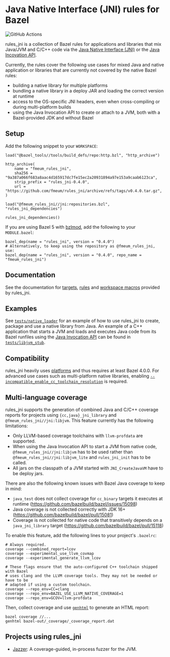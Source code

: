 # Java Native Interface (JNI) rules for Bazel

![GitHub Actions](https://github.com/fmeum/rules_jni/workflows/Build%20all%20targets%20and%20run%20all%20tests/badge.svg)

rules_jni is a collection of Bazel rules for applications and libraries that mix Java/JVM and C/C++ code via the
[Java Native Interface (JNI)](https://docs.oracle.com/en/java/javase/17/docs/specs/jni/index.html) or the
[Java Incovation API](https://docs.oracle.com/en/java/javase/17/docs/specs/jni/invocation.html).

Currently, the rules cover the following use cases for mixed Java and native application or libraries that are currently
not covered by the native Bazel rules:

* building a native library for multiple platforms
* bundling a native library in a deploy JAR and loading the correct version at runtime
* access to the OS-specific JNI headers, even when cross-compiling or during multi-platform builds
* using the Java Invocation API to create or attach to a JVM, both with a Bazel-provided JDK and without Bazel

## Setup

Add the following snippet to your `WORKSPACE`:

```starlark
load("@bazel_tools//tools/build_defs/repo:http.bzl", "http_archive")

http_archive(
    name = "fmeum_rules_jni",
    sha256 = "9a387a066f683a8aac4d165917dc7fe15ec2a20931894a97e153a9caab6123ca",
    strip_prefix = "rules_jni-0.4.0",
    url = "https://github.com/fmeum/rules_jni/archive/refs/tags/v0.4.0.tar.gz",
)

load("@fmeum_rules_jni//jni:repositories.bzl", "rules_jni_dependencies")

rules_jni_dependencies()
```

If you are using Bazel 5 with [bzlmod](https://docs.bazel.build/versions/main/bzlmod.html), add the following to your
`MODULE.bazel`:

```starlark
bazel_dep(name = "rules_jni", version = "0.4.0")
# Alternatively, to keep using the repository as @fmeum_rules_jni, use:
bazel_dep(name = "rules_jni", version = "0.4.0", repo_name = "fmeum_rules_jni")
```

## Documentation

See the documentation for [targets](docs/targets.md), [rules](docs/rules.md)
and [workspace macros](docs/workspace_macros.md) provided by rules_jni.

## Examples

See [`tests/native_loader`](tests/native_loader) for an example of how to use rules_jni to create, package and use a
native library from Java. An example of a C++ application that starts a JVM and loads and executes Java code from its
Bazel runfiles using the
[Java Invocation API](https://docs.oracle.com/en/java/javase/17/docs/specs/jni/invocation.html) can be found in
[`tests/libjvm_stub`](tests/libjvm_stub).

## Compatibility

rules_jni heavily uses [platforms](https://docs.bazel.build/versions/main/platforms.html) and thus requires at least
Bazel 4.0.0. For advanced use cases such as multi-platform native libraries,
enabling [`--incompatible_enable_cc_toolchain_resolution`](https://github.com/bazelbuild/bazel/issues/7260) is required.

## Multi-language coverage

rules_jni supports the generation of combined Java and C/C++ coverage reports for projects using `{cc,java}_jni_library`
and `@fmeum_rules_jni//jni:libjvm`. This feature currently has the following limitations:

* Only LLVM-based coverage toolchains with `llvm-profdata` are supported.
* When using the Java Invocation API to start a JVM from native code, `@fmeum_rules_jni//jni:libjvm` has to be used
  rather than `@fmeum_rules_jni//jni:libjvm_lite` and `rules_jni_init` has to be called.
* All jars on the classpath of a JVM started with `JNI_CreateJavaVM` have to be deploy jars.

There are also the following known issues with Bazel Java coverage to keep in mind:

* `java_test` does not collect coverage for `cc_binary` targets it executes at
  runtime (https://github.com/bazelbuild/bazel/issues/15098)
* Java coverage is not collected correctly with JDK 16+ (https://github.com/bazelbuild/bazel/pull/15081)
* Coverage is not collected for native code that transitively depends on a `java_jni_library` target (https://github.com/bazelbuild/bazel/pull/15118)

To enable this feature, add the following lines to your project's `.bazelrc`:

```
# Always required.
coverage --combined_report=lcov
coverage --experimental_use_llvm_covmap
coverage --experimental_generate_llvm_lcov

# These flags ensure that the auto-configured C++ toolchain shipped with Bazel
# uses clang and the LLVM coverage tools. They may not be needed or have to be
# adapted if using a custom toolchain.
coverage --repo_env=CC=clang
coverage --repo_env=BAZEL_USE_LLVM_NATIVE_COVERAGE=1
coverage --repo_env=GCOV=llvm-profdata
```

Then, collect coverage and use [`genhtml`](https://linux.die.net/man/1/genhtml) to generate an HTML report:

```
bazel coverage //...
genhtml bazel-out/_coverage/_coverage_report.dat
```

## Projects using rules_jni

* [Jazzer](https://github.com/CodeIntelligenceTesting/jazzer): A coverage-guided, in-process fuzzer for the JVM.
